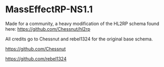 # MassEffectRP-NS1.1
Made for a community, a heavy modification of the HL2RP schema found here: https://github.com/Chessnut/hl2rp

All credits go to Chessnut and rebel1324 for the original base schema.

https://github.com/Chessnut
 
https://github.com/rebel1324
